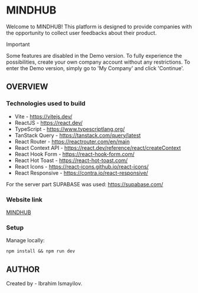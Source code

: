 # MINDHUB

Welcome to MINDHUB! This platform is designed to provide companies with the opportunity to collect user feedbacks about their product.

> [!IMPORTANT]
> Some features are disabled in the Demo version.
> To fully experience the possibilities, create your own company account without any restrictions.
> To enter the Demo version, simply go to 'My Company' and click 'Continue'.

## OVERVIEW

### Technologies used to build

- Vite - https://vitejs.dev/
- ReactJS - https://react.dev/
- TypeScript - https://www.typescriptlang.org/
- TanStack Query - https://tanstack.com/query/latest
- React Router - https://reactrouter.com/en/main
- React Context API - https://react.dev/reference/react/createContext
- React Hook Form - https://react-hook-form.com/
- React Hot Toast - https://react-hot-toast.com/
- React Icons - https://react-icons.github.io/react-icons/
- React Responsive - https://contra.io/react-responsive/

For the server part SUPABASE was used: https://supabase.com/

### Website link

[MINDHUB](https://product-feedback-eight.vercel.app/)

### Setup

Manage locally:

```
npm install && npm run dev
```

## AUTHOR

Created by - Ibrahim Ismayilov.
